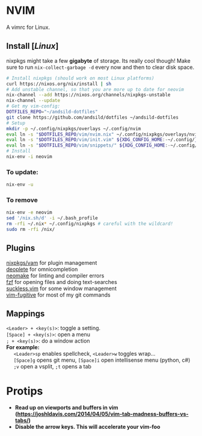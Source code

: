 # NVIM
A vimrc for Linux. 

## Install [_Linux_]
nixpkgs might take a few **gigabyte** of storage. Its really cool though! Make sure to run `nix-collect-garbage -d` every now and then to clear disk space.
```bash
# Install nixpkgs (should work on most Linux platforms)
curl https://nixos.org/nix/install | sh
# Add unstable channel, so that you are more up to date for neovim
nix-channel --add https://nixos.org/channels/nixpkgs-unstable
nix-channel --update
# Get my vim-config:
DOTFILES_REPO="~/andsild-dotfiles"
git clone https://github.com/andsild/dotfiles ~/andsild-dotfiles
# Setup
mkdir -p ~/.config/nixpkgs/overlays ~/.config/nvim
eval ln -s "$DOTFILES_REPO/vim/nvim.nix" ~/.config/nixpkgs/overlays/nvim.nix
eval ln -s "$DOTFILES_REPO/vim/init.vim" ${XDG_CONFIG_HOME:-~/.config/}/nvim/
eval ln -s "$DOTFILES_REPO/vim/snippets/" ${XDG_CONFIG_HOME:-~/.config/}/nvim/
# Install
nix-env -i neovim
```
### To update:
```bash
nix-env -u
```
### To remove
```bash
nix-env -e neovim
sed '/nix.sh/d' -i ~/.bash_profile
rm -rfi ~/.nix* ~/.config/nixpkgs # careful with the wildcard!
sudo rm -rfi /nix/
```

## Plugins

[nixpkgs/vam](https://nixos.wiki/wiki/Vim_plugins) for plugin management  
[deoplete](https://github.com/Shougo/deoplete.nvim) for omnicompletion  
[neomake](https://github.com/neomake/neomake) for linting and compiler errors  
[fzf](https://github.com/junegunn/fzf.vim) for opening files and doing text-searches  
[suckless.vim](https://github.com/andsild/suckless.vim) for some window management  
[vim-fugitive](https://github.com/tpope/vim-fugitive) for most of my git commands


## Mappings
`<Leader> + <key(s)>`:  toggle a setting.  
`[Space] + <key(s)>`: open a menu  
`; + <key(s)>`: do a window action  
**For example:**  
&nbsp;&nbsp;&nbsp;&nbsp;  `<Leader>sp` enables spellcheck, `<Leader>w` toggles wrap...  
&nbsp;&nbsp;&nbsp;&nbsp; `[Space]g` opens git menu, `[Space]i` open intellisense menu (python, c#)  
&nbsp;&nbsp;&nbsp;&nbsp; `;v` open a vsplit, `;t` opens a tab

# Protips
* **Read up on viewports and buffers in vim  
    (https://joshldavis.com/2014/04/05/vim-tab-madness-buffers-vs-tabs/)**
* **Disable the arrow keys. This will accelerate your vim-foo**
